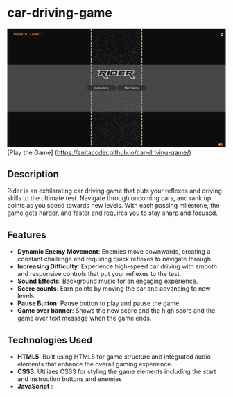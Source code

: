# car-driving-game

![Car Racing Game](Assests/ScreenShot.png)
[Play the Game] (https://anitacoder.github.io/car-driving-game/)

## Description 
Rider is an exhilarating car driving game that puts your reflexes and driving skills to the ultimate test. Navigate through oncoming cars, and rank up points as you speed towards new levels. With each passing milestone, the game gets harder, and faster and requires you to stay sharp and focused.

## Features 

- **Dynamic Enemy Movement**: Enemies move downwards, creating a constant challenge and requiring quick reflexes to navigate through. 
- **Increasing Difficulty**: Experience high-speed car driving with smooth and responsive controls that put your reflexes to the test.
- **Sound Effects**: Background music for an engaging experience.
- **Score counts**: Earn points by moving the car and advancing to new levels. 
- **Pause Button**: Pause button to play and pause the game.
- **Game over banner**: Shows the new score and the high score and the game over text message when the game ends.

## Technologies Used

- **HTML5**: Built using HTML5 for game structure and integrated audio elements that enhance the overall gaming experience.
- **CSS3**: Utilizes CSS3 for styling the game elements including the start and instruction buttons and enemies
- **JavaScript** : 